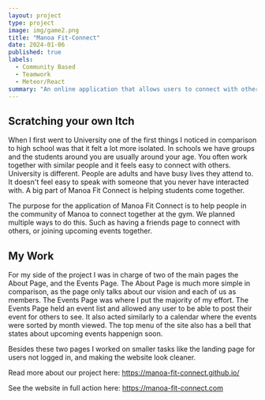 ```yaml
---
layout: project
type: project
image: img/game2.png
title: "Manoa Fit-Connect"
date: 2024-01-06
published: true
labels:
  - Community Based
  - Teamwork
  - Meteor/React
summary: "An online application that allows users to connect with others to stay fit."
---
```



## Scratching your own Itch

When I first went to University one of the first things I noticed in comparison to high school was that it felt a lot more isolated. In schools we have groups and the students around you are usually around your age. You often work together with similar people and it feels easy to connect with others. University is different. People are adults and have busy lives they attend to. It doesn't feel easy to speak with someone that you never have interacted with. A big part of Manoa Fit Connect is helping students come together.


The purpose for the application of Manoa Fit Connect is to help people in the community of Manoa to connect together at the gym. We planned multiple ways to do this. Such as having a friends page to connect with others, or joining upcoming events together. 

## My Work

For my side of the project I was in charge of two of the main pages the About Page, and the Events Page. The About Page is much more simple in comparison, as the page only talks about our vision and each of us as members. The Events Page was where I put the majority of my effort. The Events Page held an event list and allowed any user to be able to post their event for others to see. It also acted similarly to a calendar where the events were sorted by month viewed. The top menu of the site also has a bell that states about upcoming events happenign soon.

Besides these two pages I worked on smaller tasks like the landing page for users not logged in, and making the website look cleaner.

Read more about our project here: https://manoa-fit-connect.github.io/

See the website in full action here: https://manoa-fit-connect.com


